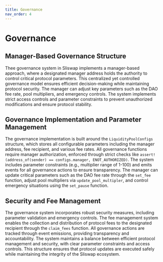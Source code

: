 ```yaml
---
title: Governance
nav_order: 4
---
```

# Governance

## Manager-Based Governance Structure

Thee governance system in Sliswap implements a manager-based approach, where a designated manager address holds the authority to control critical protocol parameters. This centralized yet controlled governance model ensures efficient decision-making while maintaining protocol security. The manager can adjust key parameters such as the DAO fee rate, pool multipliers, and emergency controls. The system implements strict access controls and parameter constraints to prevent unauthorized modifications and ensure protocol stability.

## Governance Implementation and Parameter Management

The governance implementation is built around the `LiquidityPoolConfigs` structure, which stores all configurable parameters including the manager address, fee recipient, and various fee rates. All governance functions require manager authorization, enforced through strict checks like `assert!(address_of(sender) == configs.manager, ENOT_AUTHORIZED)`. The system includes parameter constraints (e.g., multiplier range of 1-100) and emits events for all governance actions to ensure transparency. The manager can update critical parameters such as the DAO fee rate through the `set_fee` function, adjust pool multipliers via `update_pool_multipler`, and control emergency situations using the `set_pause` function.

## Security and Fee Management

The governance system incorporates robust security measures, including parameter validation and emergency controls. The fee management system enables the collection and distribution of protocol fees to the designated recipient through the `claim_fees` function. All governance actions are tracked through event emissions, providing transparency and accountability. The system maintains a balance between efficient protocol management and security, with clear parameter constraints and access controls. This structure ensures that protocol updates are executed safely while maintaining the integrity of the Sliswap ecosystem.
